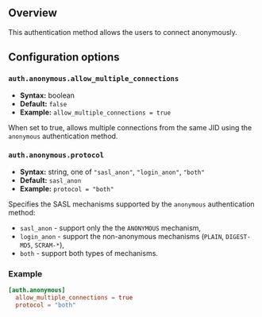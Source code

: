 ## Overview

This authentication method allows the users to connect anonymously.

## Configuration options

### `auth.anonymous.allow_multiple_connections`
* **Syntax:** boolean
* **Default:** `false`
* **Example:** `allow_multiple_connections = true`

When set to true, allows multiple connections from the same JID using the `anonymous` authentication method.

### `auth.anonymous.protocol`
* **Syntax:** string, one of `"sasl_anon"`, `"login_anon"`, `"both"`
* **Default:** `sasl_anon`
* **Example:** `protocol = "both"`

Specifies the SASL mechanisms supported by the `anonymous` authentication method:

* `sasl_anon` - support only the the `ANONYMOUS` mechanism,
* `login_anon` - support the non-anonymous mechanisms (`PLAIN`, `DIGEST-MD5`, `SCRAM-*`),
* `both` - support both types of mechanisms.

### Example

```toml
[auth.anonymous]
  allow_multiple_connections = true
  protocol = "both"
```
